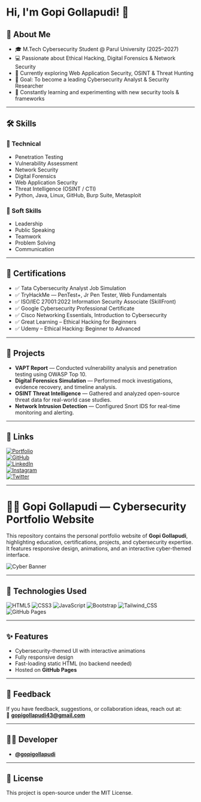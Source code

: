 # Hi, I'm Gopi Gollapudi! 👋

## 🚀 About Me
- 🎓 M.Tech Cybersecurity Student @ Parul University (2025–2027)  
- 💻 Passionate about Ethical Hacking, Digital Forensics & Network Security  
- 🧠 Currently exploring Web Application Security, OSINT & Threat Hunting  
- 🔐 Goal: To become a leading Cybersecurity Analyst & Security Researcher  
- 🚀 Constantly learning and experimenting with new security tools & frameworks  

---

## 🛠 Skills
### 🧩 Technical
- Penetration Testing  
- Vulnerability Assessment  
- Network Security  
- Digital Forensics  
- Web Application Security  
- Threat Intelligence (OSINT / CTI)  
- Python, Java, Linux, GitHub, Burp Suite, Metasploit  

### 💼 Soft Skills
- Leadership  
- Public Speaking  
- Teamwork  
- Problem Solving  
- Communication  

---

## 🧾 Certifications
- ✅ Tata Cybersecurity Analyst Job Simulation  
- ✅ TryHackMe — PenTest+, Jr Pen Tester, Web Fundamentals  
- ✅ ISO/IEC 27001:2022 Information Security Associate (SkillFront)  
- ✅ Google Cybersecurity Professional Certificate  
- ✅ Cisco Networking Essentials, Introduction to Cybersecurity  
- ✅ Great Learning – Ethical Hacking for Beginners  
- ✅ Udemy – Ethical Hacking: Beginner to Advanced  

---

## 🎯 Projects
- **VAPT Report** — Conducted vulnerability analysis and penetration testing using OWASP Top 10.  
- **Digital Forensics Simulation** — Performed mock investigations, evidence recovery, and timeline analysis.  
- **OSINT Threat Intelligence** — Gathered and analyzed open-source threat data for real-world case studies.  
- **Network Intrusion Detection** — Configured Snort IDS for real-time monitoring and alerting.  

---

## 🔗 Links
[![Portfolio](https://img.shields.io/badge/Portfolio-000?style=for-the-badge&logo=vercel&logoColor=white)](https://yourusername.github.io/gopi-portfolio)  
[![GitHub](https://img.shields.io/badge/GitHub-100000?style=for-the-badge&logo=github&logoColor=white)](https://github.com/yourusername)  
[![LinkedIn](https://img.shields.io/badge/LinkedIn-0A66C2?style=for-the-badge&logo=linkedin&logoColor=white)](https://linkedin.com/in/your-linkedin)  
[![Instagram](https://img.shields.io/badge/Instagram-E4405F?style=for-the-badge&logo=instagram&logoColor=white)](https://instagram.com/your-instagram)  
[![Twitter](https://img.shields.io/badge/Twitter-1DA1F2?style=for-the-badge&logo=twitter&logoColor=white)](https://twitter.com/your-twitter)  

---

# 🧑‍💻 Gopi Gollapudi — Cybersecurity Portfolio Website

This repository contains the personal portfolio website of **Gopi Gollapudi**, highlighting education, certifications, projects, and cybersecurity expertise.  
It features responsive design, animations, and an interactive cyber-themed interface.

![Cyber Banner](https://blogger.googleusercontent.com/img/a/AVvXsEiYcHlxDubGLMAT5Y7GTCxiv9uDHo2882ko_EgmaLZnXGz66i2PUX5mJBk_qT_bJ57TjoigTEeue0fBBOP6h-oBQT4c4DGuTijyYDMzg2oDM-PNwVwV9w084p44edL6OUy8Ovyq-yF6GeXHuwnkyUnMDT__s2GeWAvzGeM5bpwfpZF_rNz3TtxVeoXjSKzL)

---

## 🧩 Technologies Used
![HTML5](https://img.shields.io/badge/HTML5-E34F26?style=for-the-badge&logo=html5&logoColor=white)
![CSS3](https://img.shields.io/badge/CSS3-1572B6?style=for-the-badge&logo=css3&logoColor=white)
![JavaScript](https://img.shields.io/badge/JavaScript-323330?style=for-the-badge&logo=javascript&logoColor=F7DF1E)
![Bootstrap](https://img.shields.io/badge/Bootstrap-563D7C?style=for-the-badge&logo=bootstrap&logoColor=white)
![Tailwind_CSS](https://img.shields.io/badge/Tailwind_CSS-38B2AC?style=for-the-badge&logo=tailwind-css&logoColor=white)
![GitHub Pages](https://img.shields.io/badge/GitHub%20Pages-222222?style=for-the-badge&logo=githubpages&logoColor=white)

---

## ✨ Features
- Cybersecurity-themed UI with interactive animations  
- Fully responsive design  
- Fast-loading static HTML (no backend needed)  
- Hosted on **GitHub Pages**  

---

## 💬 Feedback
If you have feedback, suggestions, or collaboration ideas, reach out at:  
📧 **[gopigollapudi43@gmail.com](mailto:gopigollapudi43@gmail.com)**  

---

## 👨‍💻 Developer
- **[@gopigollapudi](https://github.com/yourusername)**  

---

## 📄 License
This project is open-source under the MIT License.
